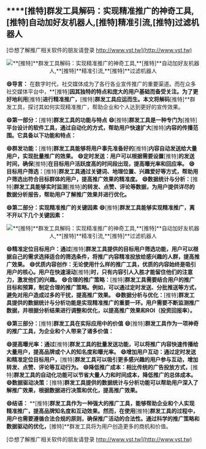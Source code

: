 ## ****[推特]**群发工具解码：实现精准推广的神奇工具,**[推特]**自动加好友机器人,**[推特]**精准引流,**[推特]**过滤机器人**

[😍想了解推广相关软件的朋友请登录 http://www.vst.tw](http://www.vst.tw)

 <center><img src="https://vst.tw/MP4/tuiguang/png/1.png" alt="**[推特]**群发工具解码：实现精准推广的神奇工具,**[推特]**自动加好友机器人,**[推特]**精准引流,**[推特]**过滤机器人"></center>

**😄导言：**
在数字时代，社交媒体成为了各行各业宣传推广的重要渠道。而在众多社交媒体平台中，**[推特]**因其独特的特点和庞大的用户基础而备受关注。为了更好地利用**[推特]**进行精准推广，**[推特]**群发工具应运而生。本文将解码**[推特]**群发工具，探讨其如何实现精准推广，帮助企业和个人达到更好的宣传效果。

**😄第一部分：**[推特]**群发工具的功能与特点**
**😄**[推特]**群发工具是一种专门为**[推特]**平台设计的软件工具，通过自动化的方式，帮助用户快速扩大**[推特]**内容的传播范围。它具备以下功能和特点：**

**😄群发功能：**[推特]**群发工具能够将用户事先准备好的**[推特]**内容自动发送给大量用户，实现批量推广的效果。**
**😄定时发送：用户可以根据需要设置**[推特]**的发送时间，确保**[推特]**在目标用户活跃度高的时间段出现，提高曝光率和回应率。**
**😄目标用户筛选：**[推特]**群发工具通过关键词、地理位置、兴趣爱好等方式，帮助用户筛选出符合目标群体的用户，提高推广效果的精准度。**
**😄数据统计与分析：**[推特]**群发工具能够实时监测**[推特]**的转发、点赞、评论等数据，为用户提供详尽的数据分析报告，帮助用户了解推广效果并进行优化。**

**😄第二部分：实现精准推广的关键因素**
**😄**[推特]**群发工具能够实现精准推广，离不开以下几个关键因素：**

 <center><img src="https://vst.tw/MP4/tuiguang/png/2.png" alt="**[推特]**群发工具解码：实现精准推广的神奇工具,**[推特]**自动加好友机器人,**[推特]**精准引流,**[推特]**过滤机器人"></center>

**😄精准定位目标用户：通过**[推特]**群发工具提供的目标用户筛选功能，用户可以根据自己的需求选择适合的筛选条件，将推广内容精准投放给感兴趣的人群，提高推广效果。**
**😄优质内容创作：无论使用什么样的推广工具，优质的内容始终是吸引用户的核心。用户在快速滚动**[推特]**时，只有内容引人入胜才能留住他们的注意力，激发他们的兴趣。**
**😄合理的推广策略：**[推特]**群发工具需要结合用户的推广目标和预算，制定合理的推广策略。例如，可以通过定时发送、分批推送等方式，避免对用户造成过多的干扰，提高推广效果。**
**😄数据分析与优化：**[推特]**群发工具提供的数据统计与分析功能是实现精准推广的重要一环。用户需要不断监测推广数据，并根据分析结果进行调整和优化，以提高推广效果和ROI（投资回报率）。**

**😄第三部分：**[推特]**群发工具在实际应用中的价值**
**😄**[推特]**群发工具作为一项神奇的推广工具，为企业和个人带来了诸多价值：**

**😄提高曝光率：通过**[推特]**群发工具的批量发送功能，可以将推广内容快速传播给大量用户，提高品牌或个人的知名度和曝光率。**
**😄增加用户互动：通过定时发送和精准定位目标用户，**[推特]**群发工具可以吸引更多感兴趣的用户参与互动，增加转发、点赞、评论等互动行为。**
**😄降低推广成本：相比传统的广告投放方式，**[推特]**群发工具的自动化功能可以节省大量人力和时间成本，降低推广的总体成本。**
**😄数据驱动决策：**[推特]**群发工具提供的数据统计与分析功能可以帮助用户深入了解推广效果，根据数据进行决策和优化，提高推广效果。**

**😄结语：**
**[推特]**群发工具作为一种强大的推广工具，能够帮助企业和个人实现精准推广，提高品牌知名度和互动效果。然而，在使用**[推特]**群发工具的过程中，用户也需要遵循合法合规的原则，确保推广活动的合法性。通过科学的推广策略和数据驱动的优化，**[推特]**群发工具将为用户创造更多的商机和价值。

[😍想了解推广相关软件的朋友请登录 http://www.vst.tw](http://www.vst.tw)



